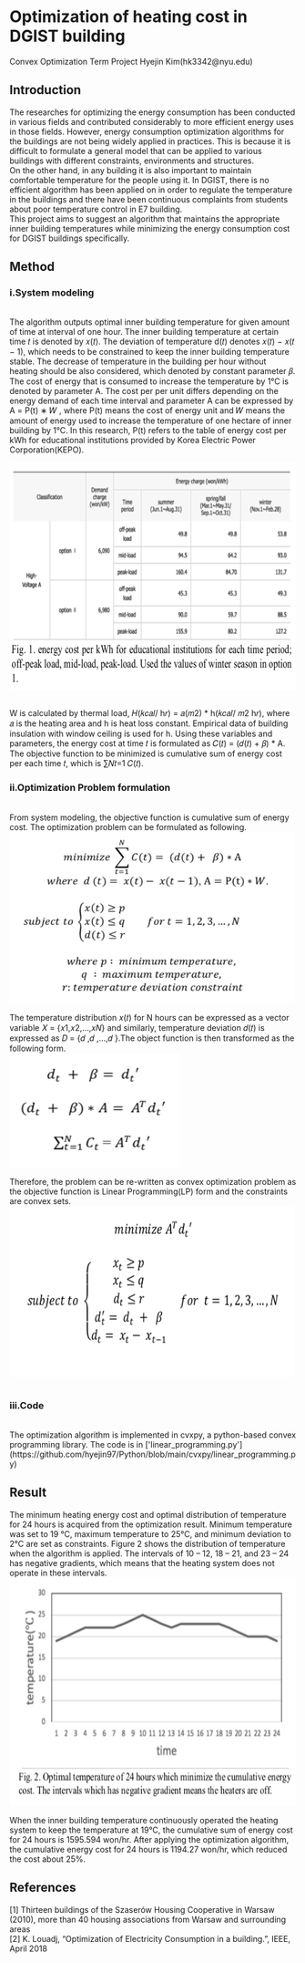 <h1> Optimization of heating cost in DGIST building </h1>
Convex Optimization Term Project
Hyejin Kim(hk3342@nyu.edu)


<h2> Introduction </h2>
The researches for optimizing the energy consumption has been conducted in various fields and contributed considerably to more efficient energy uses in those fields. However, energy consumption optimization algorithms for the buildings are not being widely applied in practices. This is because it is difficult to formulate a general model that can be applied to various buildings with different constraints, environments and structures.
<br>
On the other hand, in any building it is also important to maintain comfortable temperature for the people using it. In DGIST, there is no efficient algorithm has been applied on in order to regulate the temperature in the buildings and there have been continuous complaints from students about poor temperature control in E7 building.
<br>
This project aims to suggest an algorithm that maintains the appropriate inner building temperatures while minimizing the energy consumption cost for DGIST buildings specifically.

<h2> Method </h2>

<h3>i.System modeling</h3>
<br>
The algorithm outputs optimal inner building temperature for given amount of time at interval of one hour. The inner building temperature at certain time 𝑡 is denoted by 𝑥(𝑡). The deviation of temperature d(𝑡) denotes 𝑥(𝑡) − 𝑥(𝑡 − 1), which needs to be constrained to keep the inner building temperature stable. The decrease of temperature in the building per hour without heating should be also considered, which denoted by constant parameter 𝛽. The cost of energy that is consumed to increase the temperature by 1°C is denoted by parameter Α. The cost per per unit differs depending on the energy demand of each time interval and parameter Α can be expressed by Α = P(t) ∗ 𝑊 , where P(t) means the cost of energy unit and 𝑊 means the amount of energy used to increase the temperature of one hectare of inner building by 1°C. In this research, P(t) refers to the table of energy cost per kWh for educational institutions provided by Korea Electric Power Corporation(KEPO).

<img align="center" width="600" height="400" src="./pics/fig1.png"><br>

<br> W is calculated by thermal load, 𝐻(𝑘𝑐𝑎𝑙/ h𝑟) = 𝑎(𝑚2) * h(𝑘𝑐𝑎𝑙/ 𝑚2 h𝑟), where 𝑎 is the heating area and h is heat loss constant. Empirical data of building insulation with window ceiling is used for h.
Using these variables and parameters, the energy cost at time 𝑡 is formulated as 𝐶(𝑡) = (𝑑(𝑡) + 𝛽) * A. The objective function to be minimized is cumulative sum of energy cost per each time 𝑡, which is ∑𝑁𝑡=1 𝐶(𝑡).

<h3>ii.Optimization Problem formulation</h3>
<br>
From system modeling, the objective function is cumulative sum of energy cost. The optimization problem can be formulated as following.
<br>
<img align="center" width="500" height="300" src="./pics/formula1.png"><br>
<br>
The temperature distribution 𝑥(𝑡) for N hours can be expressed as a vector variable 𝑋 = {𝑥1,𝑥2,...,𝑥𝑁} and similarly, temperature deviation 𝑑(𝑡) is expressed as 𝐷 = {𝑑 ,𝑑 ,...,𝑑 }.The object function is then transformed as the following form.
<br>
<img align="center" width="300" height="200" src="./pics/formula2.png"><br>
<br>
Therefore, the problem can be re-written as convex optimization problem as the objective function is Linear Programming(LP) form and the constraints are convex sets.
<br>
<img align="center" width="500" height="300" src="./pics/formula3.png"><br>
<br>
<h3>iii.Code</h3>
<br>
The optimization algorithm is implemented in cvxpy, a python-based convex programming library.
The code is in ['linear_programming.py'](https://github.com/hyejin97/Python/blob/main/cvxpy/linear_programming.py)
<br>

<h2> Result </h2>
The minimum heating energy cost and optimal distribution of temperature for 24 hours is acquired from the optimization result. Minimum temperature was set to 19 °C, maximum temperature to 25°C, and minimum deviation to 2°C are set as constraints. Figure 2 shows the distribution of temperature when the algorithm is applied. The intervals of 10 – 12, 18 – 21, and 23 – 24 has negative gradients, which means that the heating system does not operate in these intervals.

<br>
<img align="center" width="600" height="400" src="./pics/result.png"><br>

<br>
When the inner building temperature continuously operated the heating system to keep the temperature at 19°C, the cumulative sum of energy cost for 24 hours is 1595.594 won/hr. After applying the optimization algorithm, the cumulative energy cost for 24 hours is 1194.27 won/hr, which reduced the cost about 25%.
<br>

<h2> References </h2>
[1] Thirteen buildings of the Szaserów Housing Cooperative in Warsaw (2010), more than 40 housing associations from Warsaw and surrounding areas
<br>
[2] K. Louadj, “Optimization of Electricity Consumption in a building.”, IEEE, April 2018
